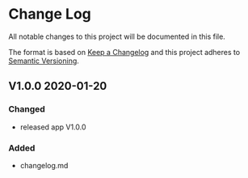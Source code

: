 # Change Log
All notable changes to this project will be documented in this file.

The format is based on [Keep a Changelog](http://keepachangelog.com/)
and this project adheres to [Semantic Versioning](http://semver.org/).

## V1.0.0 2020-01-20
### Changed
- released app V1.0.0
### Added
- changelog.md
